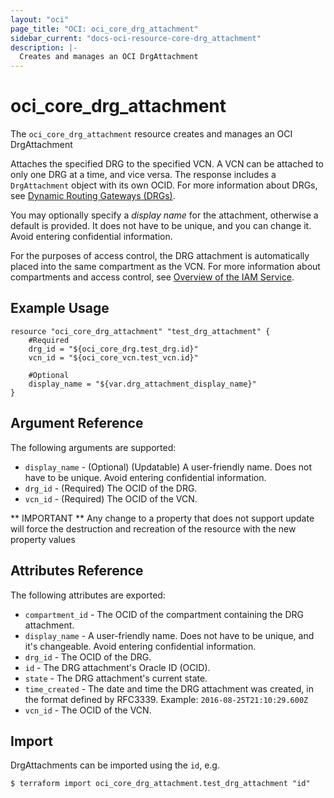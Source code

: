 ```yaml
---
layout: "oci"
page_title: "OCI: oci_core_drg_attachment"
sidebar_current: "docs-oci-resource-core-drg_attachment"
description: |-
  Creates and manages an OCI DrgAttachment
---
```


# oci_core_drg_attachment
The `oci_core_drg_attachment` resource creates and manages an OCI DrgAttachment

Attaches the specified DRG to the specified VCN. A VCN can be attached to only one DRG at a time,
and vice versa. The response includes a `DrgAttachment` object with its own OCID. For more
information about DRGs, see
[Dynamic Routing Gateways (DRGs)](https://docs.us-phoenix-1.oraclecloud.com/Content/Network/Tasks/managingDRGs.htm).

You may optionally specify a *display name* for the attachment, otherwise a default is provided.
It does not have to be unique, and you can change it. Avoid entering confidential information.

For the purposes of access control, the DRG attachment is automatically placed into the same compartment
as the VCN. For more information about compartments and access control, see
[Overview of the IAM Service](https://docs.us-phoenix-1.oraclecloud.com/Content/Identity/Concepts/overview.htm).


## Example Usage

```hcl
resource "oci_core_drg_attachment" "test_drg_attachment" {
	#Required
	drg_id = "${oci_core_drg.test_drg.id}"
	vcn_id = "${oci_core_vcn.test_vcn.id}"

	#Optional
	display_name = "${var.drg_attachment_display_name}"
}
```

## Argument Reference

The following arguments are supported:

* `display_name` - (Optional) (Updatable) A user-friendly name. Does not have to be unique. Avoid entering confidential information.
* `drg_id` - (Required) The OCID of the DRG.
* `vcn_id` - (Required) The OCID of the VCN.


** IMPORTANT **
Any change to a property that does not support update will force the destruction and recreation of the resource with the new property values

## Attributes Reference

The following attributes are exported:

* `compartment_id` - The OCID of the compartment containing the DRG attachment.
* `display_name` - A user-friendly name. Does not have to be unique, and it's changeable. Avoid entering confidential information. 
* `drg_id` - The OCID of the DRG.
* `id` - The DRG attachment's Oracle ID (OCID).
* `state` - The DRG attachment's current state.
* `time_created` - The date and time the DRG attachment was created, in the format defined by RFC3339.  Example: `2016-08-25T21:10:29.600Z` 
* `vcn_id` - The OCID of the VCN.

## Import

DrgAttachments can be imported using the `id`, e.g.

```
$ terraform import oci_core_drg_attachment.test_drg_attachment "id"
```
